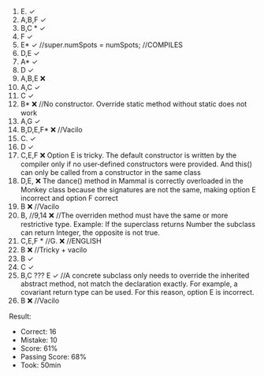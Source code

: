 1. E.                            ✓
2. A,B,F                         ✓
3. B,C *                         ✓
4. F                             ✓
5. E*                            ✓ //super.numSpots = numSpots; //COMPILES
6. D,E                           ✓
7. A*                            ✓
8. D                             ✓
9. A,B,E                         ❌
10. A,C                          ✓
11. C                            ✓
12. B*                           ❌ //No constructor. Override static method without static does not work
13. A,G                          ✓
14. B,D,E,F*                     ❌ //Vacilo
15. C.                           ✓
16. D                            ✓
17. C,E,F                        ❌  Option E is tricky. The default constructor is written by the compiler only if no user‐defined constructors were provided. And this() can only be called from a constructor in the same class
18. D,E,                         ❌ The dance() method in Mammal is correctly overloaded in the Monkey class because the signatures are not the same, making option E incorrect and option F correct
19. B                            ❌ //Vacilo
20. B, //9,14                    ❌ //The overriden method must have the same or more restrictive type. Example: If the superclass returns Number the subclass can return Integer, the opposite is not true.
21. C,E,F * //G.                 ❌ //ENGLISH
22. B                            ❌ //Tricky + vacilo
23. B                            ✓
24. C                            ✓
25. B,C ??? E                    ✓ //A concrete subclass only needs to override the inherited abstract method, not match the declaration exactly. For example, a covariant return type can be used. For this reason, option E is incorrect.
26. B                            ❌ //Vacilo


Result:

* Correct: 16
* Mistake: 10
* Score: 61%
* Passing Score: 68%
* Took: 50min